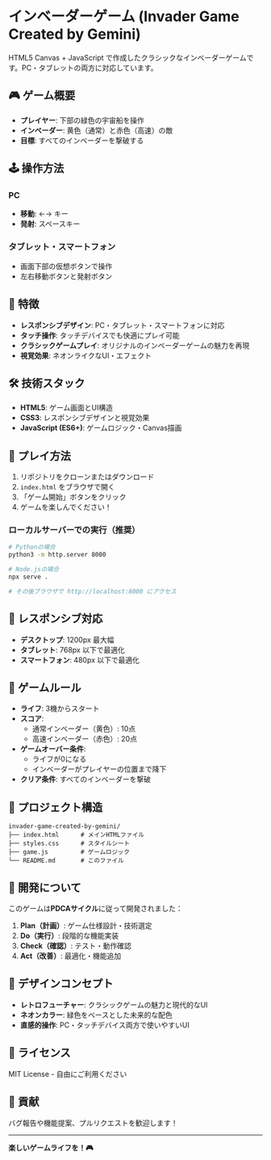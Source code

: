 # インベーダーゲーム (Invader Game Created by Gemini)

HTML5 Canvas + JavaScript で作成したクラシックなインベーダーゲームです。PC・タブレットの両方に対応しています。

## 🎮 ゲーム概要

- **プレイヤー**: 下部の緑色の宇宙船を操作
- **インベーダー**: 黄色（通常）と赤色（高速）の敵
- **目標**: すべてのインベーダーを撃破する

## 🕹️ 操作方法

### PC

- **移動**: ←→ キー
- **発射**: スペースキー

### タブレット・スマートフォン

- 画面下部の仮想ボタンで操作
- 左右移動ボタンと発射ボタン

## 🌟 特徴

- **レスポンシブデザイン**: PC・タブレット・スマートフォンに対応
- **タッチ操作**: タッチデバイスでも快適にプレイ可能
- **クラシックゲームプレイ**: オリジナルのインベーダーゲームの魅力を再現
- **視覚効果**: ネオンライクなUI・エフェクト

## 🛠️ 技術スタック

- **HTML5**: ゲーム画面とUI構造
- **CSS3**: レスポンシブデザインと視覚効果
- **JavaScript (ES6+)**: ゲームロジック・Canvas描画

## 🚀 プレイ方法

1. リポジトリをクローンまたはダウンロード
2. `index.html` をブラウザで開く
3. 「ゲーム開始」ボタンをクリック
4. ゲームを楽しんでください！

### ローカルサーバーでの実行（推奨）

```bash
# Pythonの場合
python3 -m http.server 8000

# Node.jsの場合
npx serve .

# その後ブラウザで http://localhost:8000 にアクセス
```

## 📱 レスポンシブ対応

- **デスクトップ**: 1200px 最大幅
- **タブレット**: 768px 以下で最適化
- **スマートフォン**: 480px 以下で最適化

## 🎯 ゲームルール

- **ライフ**: 3機からスタート
- **スコア**:
  - 通常インベーダー（黄色）: 10点
  - 高速インベーダー（赤色）: 20点
- **ゲームオーバー条件**:
  - ライフが0になる
  - インベーダーがプレイヤーの位置まで降下
- **クリア条件**: すべてのインベーダーを撃破

## 📂 プロジェクト構造

```
invader-game-created-by-gemini/
├── index.html      # メインHTMLファイル
├── styles.css      # スタイルシート
├── game.js         # ゲームロジック
└── README.md       # このファイル
```

## 🔧 開発について

このゲームは**PDCAサイクル**に従って開発されました：

1. **Plan（計画）**: ゲーム仕様設計・技術選定
2. **Do（実行）**: 段階的な機能実装
3. **Check（確認）**: テスト・動作確認
4. **Act（改善）**: 最適化・機能追加

## 🎨 デザインコンセプト

- **レトロフューチャー**: クラシックゲームの魅力と現代的なUI
- **ネオンカラー**: 緑色をベースとした未来的な配色
- **直感的操作**: PC・タッチデバイス両方で使いやすいUI

## 📄 ライセンス

MIT License - 自由にご利用ください

## 🤝 貢献

バグ報告や機能提案、プルリクエストを歓迎します！

---

**楽しいゲームライフを！🎮**
